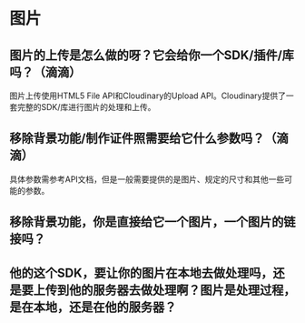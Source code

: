# 图片

## 图片的上传是怎么做的呀？它会给你一个SDK/插件/库 吗？（滴滴）

图片上传使用HTML5 File API和Cloudinary的Upload API。Cloudinary提供了一套完整的SDK/库进行图片的处理和上传。

## 移除背景功能/制作证件照需要给它什么参数吗？（滴滴）

具体参数需参考API文档，但是一般需要提供的是图片、规定的尺寸和其他一些可能的参数。

## 移除背景功能，你是直接给它一个图片，一个图片的链接吗？

## 他的这个SDK，要让你的图片在本地去做处理吗，还是要上传到他的服务器去做处理啊？图片是处理过程，是在本地，还是在他的服务器？